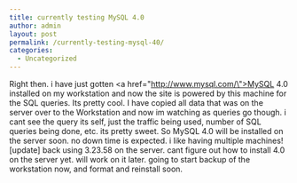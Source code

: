 ```yaml
---
title: currently testing MySQL 4.0
author: admin
layout: post
permalink: /currently-testing-mysql-40/
categories:
  - Uncategorized
---
```

Right then. i have just gotten <a href=\"http://www.mysql.com/\">MySQL</a> 4.0 installed on my workstation and now the site is powered by this machine for the SQL queries. Its pretty cool. I have copied all data that was on the server over to the Workstation and now im watching as queries go though. i cant see the query its self, just the traffic being used, number of SQL queries being done, etc. its pretty sweet. So MySQL 4.0 will be installed on the server soon. no down time is expected. i like having multiple machines! [update] back using 3.23.58 on the server. cant figure out how to install 4.0 on the server yet. will work on it later. going to start backup of the workstation now, and format and reinstall soon.